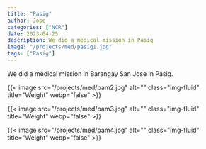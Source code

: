 ```yaml
---
title: "Pasig"
author: Jose
categories: ["NCR"]
date: 2023-04-25
description: We did a medical mission in Pasig
image: "/projects/med/pasig1.jpg"
tags: ["Pasig"]
---
```



We did a medical mission in Barangay San Jose in Pasig.

{{< image src="/projects/med/pam2.jpg" alt="" class="img-fluid" title="Weight" webp="false" >}}

{{< image src="/projects/med/pam3.jpg" alt="" class="img-fluid" title="Weight" webp="false" >}}

{{< image src="/projects/med/pam4.jpg" alt="" class="img-fluid" title="Weight" webp="false" >}}

